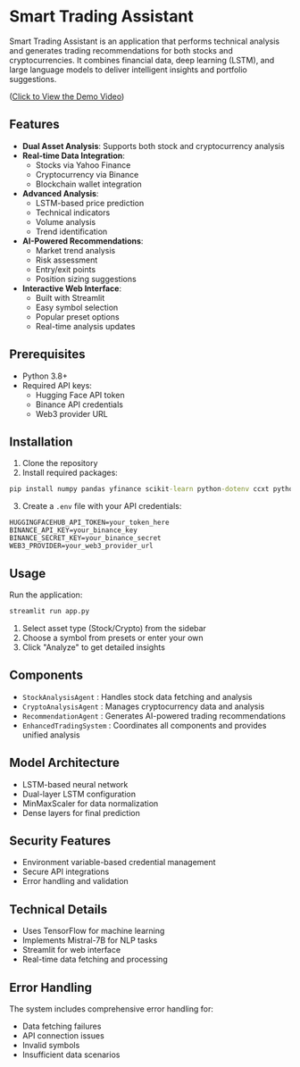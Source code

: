 # Smart Trading Assistant

Smart Trading Assistant is an application that performs technical analysis and generates trading recommendations for both stocks and cryptocurrencies. 
It combines financial data, deep learning (LSTM), and large language models to deliver intelligent insights and portfolio suggestions.

([Click to View the Demo Video](https://github.com/user-attachments/assets/8864f275-c03e-4246-8d16-b1a81e788952))

## Features

- **Dual Asset Analysis**: Supports both stock and cryptocurrency analysis
- **Real-time Data Integration**:
  - Stocks via Yahoo Finance
  - Cryptocurrency via Binance
  - Blockchain wallet integration
- **Advanced Analysis**:
  - LSTM-based price prediction
  - Technical indicators
  - Volume analysis
  - Trend identification
- **AI-Powered Recommendations**:
  - Market trend analysis
  - Risk assessment
  - Entry/exit points
  - Position sizing suggestions
- **Interactive Web Interface**:
  - Built with Streamlit
  - Easy symbol selection
  - Popular preset options
  - Real-time analysis updates

## Prerequisites

- Python 3.8+
- Required API keys:
  - Hugging Face API token
  - Binance API credentials
  - Web3 provider URL

## Installation

1. Clone the repository
2. Install required packages:
```cmd
pip install numpy pandas yfinance scikit-learn python-dotenv ccxt python-binance web3 tensorflow langchain streamlit
```

3. Create a `.env` file with your API credentials:
```dotenv
HUGGINGFACEHUB_API_TOKEN=your_token_here
BINANCE_API_KEY=your_binance_key
BINANCE_SECRET_KEY=your_binance_secret
WEB3_PROVIDER=your_web3_provider_url
```

## Usage
Run the application:
```bash
streamlit run app.py
```

1. Select asset type (Stock/Crypto) from the sidebar
2. Choose a symbol from presets or enter your own
3. Click "Analyze" to get detailed insights

## Components
- `StockAnalysisAgent` : Handles stock data fetching and analysis
- `CryptoAnalysisAgent` : Manages cryptocurrency data and analysis
- `RecommendationAgent` : Generates AI-powered trading recommendations
- `EnhancedTradingSystem` : Coordinates all components and provides unified analysis

## Model Architecture
- LSTM-based neural network
- Dual-layer LSTM configuration
- MinMaxScaler for data normalization
- Dense layers for final prediction

## Security Features
- Environment variable-based credential management
- Secure API integrations
- Error handling and validation

## Technical Details
- Uses TensorFlow for machine learning
- Implements Mistral-7B for NLP tasks
- Streamlit for web interface
- Real-time data fetching and processing

## Error Handling
The system includes comprehensive error handling for:
- Data fetching failures
- API connection issues
- Invalid symbols
- Insufficient data scenarios


